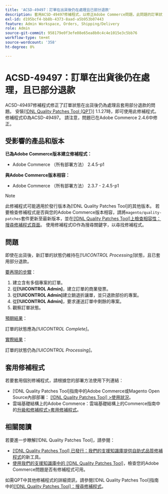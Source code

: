 ```yaml
---
title: 'ACSD-49497：訂單在出貨後仍在處理且已部分退款'
description: 套用ACSD-49497修補程式，以修正Adobe Commerce問題，此問題的訂單狀態在出貨後仍維持為處理狀態，且已套用部分退款。
exl-id: d195bcf4-bb8b-4373-8aad-a5b953b07443
feature: Admin Workspace, Orders, Shipping/Delivery
role: Admin
source-git-commit: 958179e0f3efe08e65ea8b0c4c4e1015e3c5bb76
workflow-type: tm+mt
source-wordcount: '358'
ht-degree: 0%

---
```


# ACSD-49497：訂單在出貨後仍在處理，且已部分退款

ACSD-49497修補程式修正了訂單狀態在出貨後仍為處理且套用部分退款的問題。 安裝[[!DNL Quality Patches Tool (QPT)]](/help/announcements/adobe-commerce-announcements/magento-quality-patches-released-new-tool-to-self-serve-quality-patches.md) 1.1.27時，即可使用此修補程式。 修補程式ID為ACSD-49497。 請注意，問題已在Adobe Commerce 2.4.6中修正。

## 受影響的產品和版本

**已為Adobe Commerce版本建立修補程式：**

* Adobe Commerce （所有部署方法） 2.4.5-p1

**與Adobe Commerce版本相容：**

* Adobe Commerce （所有部署方法） 2.3.7 - 2.4.5-p1

>[!NOTE]
>
>此修補程式可能適用於發行版本為[!DNL Quality Patches Tool]的其他版本。 若要檢查修補程式是否與您的Adobe Commerce版本相容，請將`magento/quality-patches`套件更新至最新版本，並在[[!DNL Quality Patches Tool]上檢查相容性：搜尋修補程式頁面](https://experienceleague.adobe.com/tools/commerce-quality-patches/index.html)。 使用修補程式ID作為搜尋關鍵字，以尋找修補程式。

## 問題

即使在出貨後，新訂單的狀態仍維持在&#x200B;*[!UICONTROL Processing]*&#x200B;狀態，且已套用部分退款。

<u>要再現的步驟</u>：

1. 建立含有多個專案的訂單。
1. 從&#x200B;**[!UICONTROL Admin]**，建立訂單的商業發票。
1. 從&#x200B;**[!UICONTROL Admin]**&#x200B;建立銷退折讓單，並只退款部份的專案。
1. 從&#x200B;**[!UICONTROL Admin]**，要求運送訂單中剩餘的專案。
1. 觀察訂單狀態。

<u>預期結果</u>：

訂單的狀態應為&#x200B;*[!UICONTROL Complete]*。

<u>實際結果</u>：

訂單的狀態仍為&#x200B;*[!UICONTROL Processing]*。

## 套用修補程式

若要套用個別修補程式，請根據您的部署方法使用下列連結：

* [!DNL Quality Patches Tool]指南中的Adobe Commerce或Magento Open Source內部部署： [[!DNL Quality Patches Tool] >使用狀況](https://experienceleague.adobe.com/docs/commerce-operations/tools/quality-patches-tool/usage.html)。
* 雲端基礎結構上的Adobe Commerce：雲端基礎結構上的Commerce指南中的[升級和修補程式>套用修補程式](https://experienceleague.adobe.com/docs/commerce-cloud-service/user-guide/develop/upgrade/apply-patches.html)。

## 相關閱讀

若要進一步瞭解[!DNL Quality Patches Tool]，請參閱：

* [[!DNL Quality Patches Tool] 已發行：我們的支援知識庫提供自助式品質修補程式](/help/announcements/adobe-commerce-announcements/magento-quality-patches-released-new-tool-to-self-serve-quality-patches.md)的新工具。
* [使用我們的支援知識庫中的 [!DNL Quality Patches Tool]](/help/support-tools/patches-available-in-qpt-tool/check-patch-for-magento-issue-with-magento-quality-patches.md)，檢查您的Adobe Commerce問題是否有修補程式可用。

如需QPT中其他修補程式的詳細資訊，請參閱[!DNL Quality Patches Tool]指南中的[[!DNL Quality Patches Tool]：搜尋修補程式](https://experienceleague.adobe.com/tools/commerce-quality-patches/index.html)。
